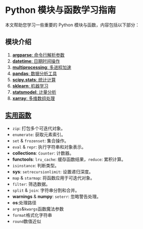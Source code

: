 # Python 模块与函数学习指南

本文帮助您学习一些重要的 Python 模块与函数，内容包括以下部分：

## 模块介绍
1. [**argparse**: 命令行解析参数](argparse.py)
2. [**datetime**: 日期时间操作](datetime.py)
3. [**multiprocessing**: 多进程加速](multiprocessing.py)
4. [**pandas**: 数据分析工具](pandas.py)
5. [**scipy.stats**: 统计计算](scipy.py)
6. [**sklearn**: 机器学习](sklearn.py)
7. [**statsmodel**: 计量分析](statsmodel.py)
8. [**xarray**: 多维数组处理](xarray.py)

## [实用函数](useful_function.py)
- `zip`: 打包多个可迭代对象。
- `enumerate`: 获取元素索引。
- `set` & `frozenset`: 集合操作。
- `eval` & `repr`: 执行字符串和对象表示。
- **collections**: `Counter`: 计数器。
- **functools**: `lru_cache`: 缓存函数结果，`reduce`: 累积计算。
- `isinstance`: 判断类型。
- **sys**: `setrecursionlimit`: 设置递归深度。
- `map` & `starmap`: 将函数应用于可迭代对象。
- `filter`: 筛选数据。
- `split` & `join`: 字符串分割和合并。
- **warnings** & **numpy**: `seterr`: 忽略警告处理。
- **os**:处理路径
- `args`&`kwargs`函数魔法参数
- `format`格式化字符串
- `round`数值近似
